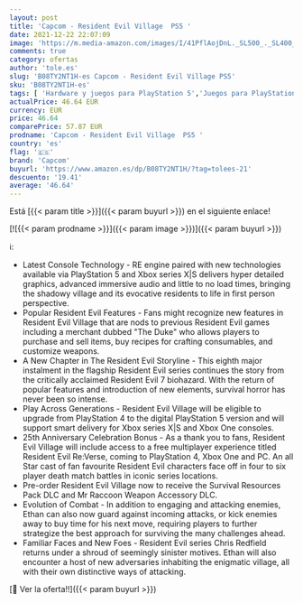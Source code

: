 ```yaml
---
layout: post
title: 'Capcom - Resident Evil Village  PS5 '
date: 2021-12-22 22:07:09
image: 'https://m.media-amazon.com/images/I/41PflAojDnL._SL500_._SL400_.jpg'
comments: true
category: ofertas
author: 'tole.es'
slug: 'B08TY2NT1H-es Capcom - Resident Evil Village PS5'
sku: 'B08TY2NT1H-es'
tags: [ 'Hardware y juegos para PlayStation 5','Juegos para PlayStation 5','Videojuegos','capcom','ps5', ]
actualPrice: 46.64 EUR
currency: EUR
price: 46.64
comparePrice: 57.87 EUR
prodname: 'Capcom - Resident Evil Village  PS5 '
country: 'es'
flag: '🇪🇸'
brand: 'Capcom'
buyurl: 'https://www.amazon.es/dp/B08TY2NT1H/?tag=tolees-21'
descuento: '19.41'
average: '46.64'
---
```


Está [{{< param title >}}]({{< param buyurl >}}) en el siguiente enlace!

[![{{< param prodname >}}]({{< param image >}})]({{< param buyurl >}})

ℹ️:

- Latest Console Technology - RE engine paired with new technologies available via PlayStation 5 and Xbox series X|S delivers hyper detailed graphics, advanced immersive audio and little to no load times, bringing the shadowy village and its evocative residents to life in first person perspective.
- Popular Resident Evil Features - Fans might recognize new features in Resident Evil Village that are nods to previous Resident Evil games including a merchant dubbed "The Duke" who allows players to purchase and sell items, buy recipes for crafting consumables, and customize weapons.
- A New Chapter in The Resident Evil Storyline - This eighth major instalment in the flagship Resident Evil series continues the story from the critically acclaimed Resident Evil 7 biohazard. With the return of popular features and introduction of new elements, survival horror has never been so intense.
- Play Across Generations - Resident Evil Village will be eligible to upgrade from PlayStation 4 to the digital PlayStation 5 version and will support smart delivery for Xbox series X|S and Xbox One consoles.
- 25th Anniversary Celebration Bonus - As a thank you to fans, Resident Evil Village will include access to a free multiplayer experience titled Resident Evil Re:Verse, coming to PlayStation 4, Xbox One and PC. An all Star cast of fan favourite Resident Evil characters face off in four to six player death match battles in iconic series locations.
- Pre-order Resident Evil Village now to receive the Survival Resources Pack DLC and Mr Raccoon Weapon Accessory DLC.
- Evolution of Combat - In addition to engaging and attacking enemies, Ethan can also now guard against incoming attacks, or kick enemies away to buy time for his next move, requiring players to further strategize the best approach for surviving the many challenges ahead.
- Familiar Faces and New Foes - Resident Evil series Chris Redfield returns under a shroud of seemingly sinister motives. Ethan will also encounter a host of new adversaries inhabiting the enigmatic village, all with their own distinctive ways of attacking.

[🛒 Ver la oferta!!]({{< param buyurl >}})
